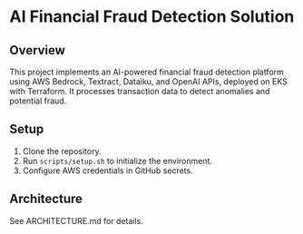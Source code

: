 # AI Financial Fraud Detection Solution

## Overview
This project implements an AI-powered financial fraud detection platform using AWS Bedrock, Textract, Dataiku, and OpenAI APIs, deployed on EKS with Terraform. It processes transaction data to detect anomalies and potential fraud.

## Setup
1. Clone the repository.
2. Run `scripts/setup.sh` to initialize the environment.
3. Configure AWS credentials in GitHub secrets.

## Architecture
See ARCHITECTURE.md for details.
